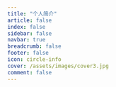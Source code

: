 ```yaml
---
title: "个人简介"
article: false
index: false
sidebar: false
navbar: true
breadcrumb: false
footer: false
icon: circle-info
cover: /assets/images/cover3.jpg
comment: false
---
```

